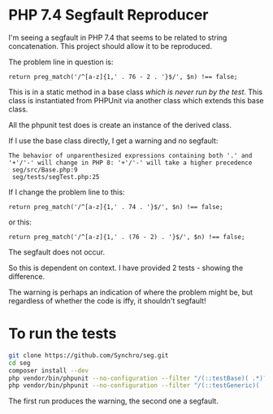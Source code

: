 # PHP 7.4 Segfault Reproducer

I'm seeing a segfault in PHP 7.4 that seems to be related to string concatenation. This project should allow it to be reproduced.

The problem line in question is:

    return preg_match('/^[a-z]{1,' . 76 - 2 . '}$/', $n) !== false;

This is in a static method in a base class *which is never run by the test*. This class is instantiated from PHPUnit via another class which extends this base class.

All the phpunit test does is create an instance of the derived class.

If I use the base class directly, I get a warning and no segfault:

```
The behavior of unparenthesized expressions containing both '.' and '+'/'-' will change in PHP 8: '+'/'-' will take a higher precedence
 seg/src/Base.php:9
 seg/tests/segTest.php:25
```

If I change the problem line to this:

    return preg_match('/^[a-z]{1,' . 74 . '}$/', $n) !== false;

or this:

    return preg_match('/^[a-z]{1,' . (76 - 2) . '}$/', $n) !== false;

The segfault does not occur.

So this is dependent on context. I have provided 2 tests - showing the difference.

The warning is perhaps an indication of where the problem might be, but regardless of whether the code is iffy, it shouldn't segfault!

# To run the tests

```bash
git clone https://github.com/Synchro/seg.git
cd seg
composer install --dev
php vendor/bin/phpunit --no-configuration --filter "/(::testBase)( .*)?$/" Synchro\seg\Test\segTest tests/segTest.php
php vendor/bin/phpunit --no-configuration --filter "/(::testGeneric)( .*)?$/" Synchro\seg\Test\segTest tests/segTest.php
```
The first run produces the warning, the second one a segfault.
